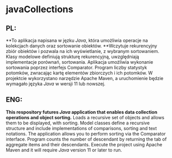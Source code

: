 # javaCollections
## **PL:**
**To aplikacja napisana w jęzku *Java*, która umożliwia operacje na kolekcjach danych oraz sortowanie obiektów. **Wczytuje rekurencyjny zbiór obiektów i pozwala na ich wyświetlanie, z wybranym sortowaniem. Klasy modelowe definiują strukturę rekurencyjną, uwzględniają implementacje porównań, sortowania. Aplikacja umożliwia wykonanie sortowania poprzez interfejs Comparator. Program liczby statystyk potomków, zwracając kartę elementów zbiorczych i ich potomków. W projektcie wykorzystano narzędzie Apache Maven, a uruchomienie będzie wymagało języka *Java* w wersji 11 lub nowszej.


## **ENG:**
**This respository futures *Java* application that enables data collection operations and object sorting.** Loads a recursive set of objects and allows them to be displayed, with sorting. Model classes define a recursive structure and include implementations of comparisons, sorting and text notations. The application allows you to perform sorting via the Comparator interface. Program counts the number of descendant by returning the tab of aggregate items and their descendants. Execute the project using Apache Maven and it will require *Java* version 11 or later to run.
